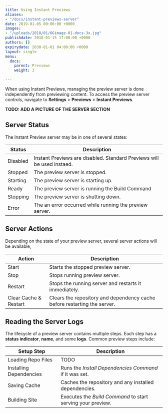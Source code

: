 ```yaml
---
title: Using Instant Previews
aliases:
- "/docs/instant-previews-server"
date: 2019-01-05 00:00:00 +0000
images:
- "/uploads/2018/01/OGimage-01-docs-3x.jpg"
publishdate: 2018-01-15 17:00:00 +0000
authors: []
expirydate: 2030-01-01 04:00:00 +0000
layout: single
menu:
  docs:
    parent: Previews
    weight: 3

---
```


When using Instant Previews, managing the preview server is done independently from previewing content. To access the preview server controls, navigate to **Settings** > **Previews** > **Instant Previews**.

**TODO: ADD A PICTURE OF THE SERVER SECTION**

## Server Status

The Instant Preview server may be in one of several states:

| Status | Description |
|---|---|
| Disabled | Instant Previews are disabled. Standard Previews will be used instaed. |
| Stopped| The preview server is stopped. |
| Starting| The preview server is starting up. |
| Ready| The preview server is running the Build Command|
| Stopping| The preview server is shutting down.|
| Error| The an error occurred while running the preview server. |

## Server Actions
Depending on the state of your preview server, several server actions will be available,

| Action | Description |
|---|---|
| Start |  Starts the stopped preview server. |
| Stop |  Stops running preview server. |
| Restart |  Stops the running server and restarts it immediately. |
| Clear Cache  & Restart |  Clears the repository and dependency cache before restarting the server. |

## Reading the Server Logs

The lifecycle of a preview server contains multiple steps. Each step has a **status indicator**, **name**, and some **logs**. Common preview steps include:

| Setup Step | Description |
|---|---|
| Loading Repo Files |  TODO |
| Installing Dependencies |  Runs the  _Install Dependencies Command_ if it was set. |
| Saving Cache |  Caches the repository and any installed dependencies.  |
| Building Site |  Executes the _Build Command_ to start serving your preview. |